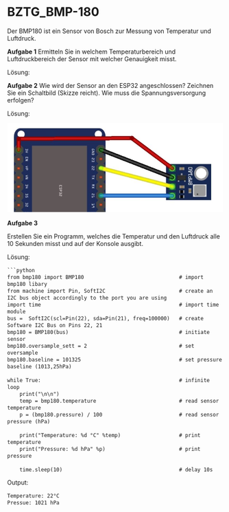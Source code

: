# BZTG_BMP-180

Der BMP180 ist ein Sensor von Bosch zur Messung von Temperatur und Luftdruck.

__Aufgabe 1__
Ermitteln Sie in welchem Temperaturbereich und Luftdruckbereich der Sensor mit welcher Genauigkeit misst.

Lösung:


__Aufgabe 2__
Wie wird der Sensor an den ESP32 angeschlossen? Zeichnen Sie ein Schaltbild (Skizze reicht). Wie muss die Spannungsversorgung erfolgen?

Lösung:

![IMG_Circuit](./data/circuit.JPG)

__Aufgabe 3__

Erstellen Sie ein Programm, welches die Temperatur und den Luftdruck alle 10 Sekunden misst und auf der Konsole ausgibt.

Lösung:

    ```python
    from bmp180 import BMP180                               # import bmp180 libary
    from machine import Pin, SoftI2C                        # create an I2C bus object accordingly to the port you are using
    import time                                             # import time module
    bus =  SoftI2C(scl=Pin(22), sda=Pin(21), freq=100000)   # create Software I2C Bus on Pins 22, 21
    bmp180 = BMP180(bus)                                    # initiate sensor
    bmp180.oversample_sett = 2                              # set oversample
    bmp180.baseline = 101325                                # set pressure baseline (1013,25hPa)

    while True:                                             # infinite loop
        print("\n\n")
        temp = bmp180.temperature                           # read sensor temperature
        p = (bmp180.pressure) / 100                         # read sensor pressure (hPa)

        print("Temperature: %d °C" %temp)                   # print temperature
        print("Pressure: %d hPa" %p)                        # print pressure
        
        time.sleep(10)                                      # delay 10s
    

Output: 

    Temperature: 22°C
    Pressue: 1021 hPa